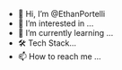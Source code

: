 - 👋 Hi, I’m @EthanPortelli
- 👀 I’m interested in ...
- 🌱 I’m currently learning ...
- 🛠 Tech Stack...
- 📫 How to reach me ...
